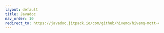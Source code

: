 ```yaml
---
layout: default
title: Javadoc
nav_order: 10
redirect_to: https://javadoc.jitpack.io/com/github/hivemq/hivemq-mqtt-client/hivemq-mqtt-client/latest/javadoc/
---
```


